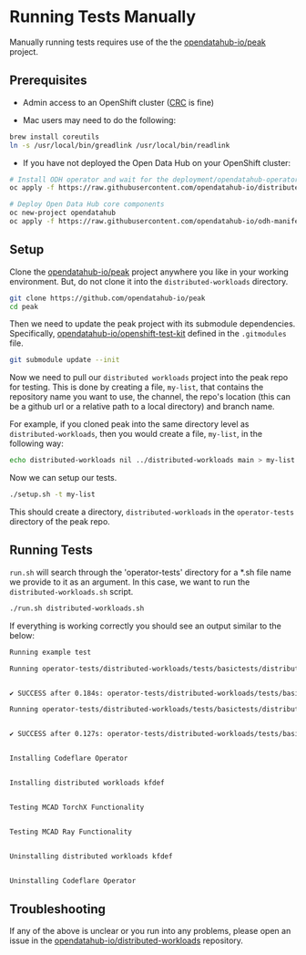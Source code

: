 # Running Tests Manually

Manually running tests requires use of the the [opendatahub-io/peak](https://github.com/opendatahub-io/peak) project.

## Prerequisites

* Admin access to an OpenShift cluster ([CRC](https://developers.redhat.com/products/openshift-local/overview) is fine)

* Mac users may need to do the following:
```bash
brew install coreutils
ln -s /usr/local/bin/greadlink /usr/local/bin/readlink
```

* If you have not deployed the Open Data Hub on your OpenShift cluster:
```bash
# Install ODH operator and wait for the deployment/opendatahub-operator in the openshift-operators namespace to become available
oc apply -f https://raw.githubusercontent.com/opendatahub-io/distributed-workloads/main/tests/resources/odh-subscriptoin.yaml

# Deploy Open Data Hub core components
oc new-project opendatahub
oc apply -f https://raw.githubusercontent.com/opendatahub-io/odh-manifests/master/kfdef/odh-core.yaml -n opendatahub

```
## Setup

Clone the [opendatahub-io/peak](https://github.com/opendatahub-io/peak) project anywhere you like in your working environment. But, do not clone it into the `distributed-workloads` directory.

```bash
git clone https://github.com/opendatahub-io/peak
cd peak
```

Then we need to update the peak project with its submodule dependencies. Specifically, [opendatahub-io/openshift-test-kit](https://github.com/opendatahub-io/openshift-test-kit/tree/0e469c4bf967b531780eb05d6b96463214288db7) defined in the `.gitmodules` file.

```bash
git submodule update --init
```

Now we need to pull our `distributed workloads` project into the peak repo for testing. This is done by creating a file, `my-list`, that contains the repository name you want to use, the channel, the repo's location (this can be a github url or a relative path to a local directory) and branch name.

For example, if you cloned peak into the same directory level as `distributed-workloads`, then you would create a file, `my-list`, in the following way:

```bash
echo distributed-workloads nil ../distributed-workloads main > my-list
```

Now we can setup our tests.

```bash
./setup.sh -t my-list
```

This should create a directory, `distributed-workloads` in the `operator-tests` directory of the peak repo.

## Running Tests

`run.sh` will search through the 'operator-tests' directory for a *.sh file name we provide to it as an argument. In this case, we want to run the `distributed-workloads.sh` script.

```bash
./run.sh distributed-workloads.sh
```
If everything is working correctly you should see an output similar to the below:

```bash
Running example test

Running operator-tests/distributed-workloads/tests/basictests/distributed-workloads.sh:15: executing 'oc project opendatahub' expecting success...


✔ SUCCESS after 0.184s: operator-tests/distributed-workloads/tests/basictests/distributed-workloads.sh:15: executing 'oc project opendatahub' expecting success

Running operator-tests/distributed-workloads/tests/basictests/distributed-workloads.sh:16: executing 'oc get pods' expecting success...


✔ SUCCESS after 0.127s: operator-tests/distributed-workloads/tests/basictests/distributed-workloads.sh:16: executing 'oc get pods' expecting success


Installing Codeflare Operator


Installing distributed workloads kfdef


Testing MCAD TorchX Functionality


Testing MCAD Ray Functionality


Uninstalling distributed workloads kfdef


Uninstalling Codeflare Operator

```


## Troubleshooting

If any of the above is unclear or you run into any problems, please open an issue in the [opendatahub-io/distributed-workloads](https://github.com/opendatahub-io/distributed-workloads/issues) repository.
